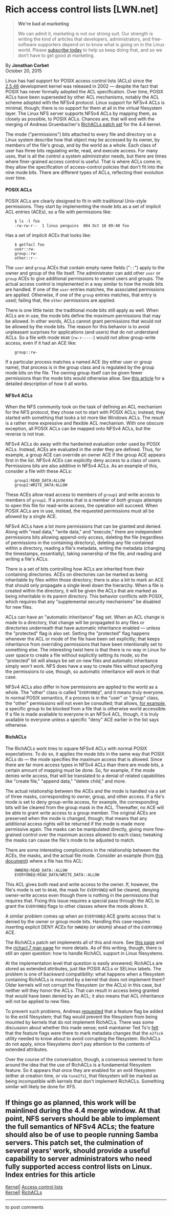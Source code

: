 # Rich access control lists [LWN.net]

> **We're bad at marketing**
> 
> We can admit it, marketing is not our strong suit. Our strength is writing the kind of articles that developers, administrators, and free-software supporters depend on to know what is going on in the Linux world. Please [subscribe today](/Promo/nsn-bad/subscribe) to help us keep doing that, and so we don’t have to get good at marketing. 

By **Jonathan Corbet**  
October 20, 2015 

Linux has had support for POSIX access control lists (ACLs) since the [2.5.46](/Articles/14568/) development kernel was released in 2002 — despite the fact that POSIX has never formally adopted the ACL specification. Over time, POSIX ACLs have been superseded by other ACL mechanisms, notably the ACL scheme adopted with the NFSv4 protocol. Linux support for NFSv4 ACLs is minimal, though; there is no support for them at all in the virtual filesystem layer. The Linux NFS server supports NFSv4 ACLs by mapping them, as closely as possible, to POSIX ACLs. Chances are, that will end with the merging of Andreas Gruenbacher's [RichACLs patch set](/Articles/661078/) for the 4.4 kernel. 

The mode ("permissions") bits attached to every file and directory on a Linux system describe how that object may be accessed by its owner, by members of the file's group, and by the world as a whole. Each class of user has three bits regulating write, read, and execute access. For many uses, that is all the control a system administrator needs, but there are times where finer-grained access control is useful. That is where ACLs come in; they allow the specification of access-control policies that don't fit into the nine mode bits. There are different types of ACLs, reflecting their evolution over time. 

#### POSIX ACLs

POSIX ACLs are clearly designed to fit in with traditional Unix-style permissions. They start by implementing the mode bits as a set of implicit ACL entries (ACEs), so a file with permissions like: 
    
    
        $ ls -l foo
        -rw-rw-r--  1 linus penguins  804 Oct 18 09:40 foo
    

Has a set of implicit ACEs that looks like: 
    
    
        $ getfacl foo
        user::rw-
        group::rw-
        other::r--
    

The `user` and `group` ACEs that contain empty name fields ("`::`") apply to the owner and group of the file itself. The administrator can add other `user` or `group` ACEs to give additional permissions to named users and groups. The actual access control is implemented in a way similar to how the mode bits are handled. If one of the `user` entries matches, the associated permissions are applied. Otherwise, if one of the `group` entries matches, that entry is used; failing that, the `other` permissions are applied. 

There is one little twist: the traditional mode bits still apply as well. When ACLs are in use, the mode bits define the _maximum_ permissions that may be allowed. In other words, ACLs cannot grant permissions that would not be allowed by the mode bits. The reason for this behavior is to avoid unpleasant surprises for applications (and users) that do not understand ACLs. So a file with mode `0640` (`rw-r-----`) would _not_ allow group-write access, even if it had an ACE like: 
    
    
        group::rw-
    

If a particular process matches a named ACE (by either user or group name), that process is in the group class and is regulated by the group mode bits on the file. The owning group itself can be given fewer permissions than the mode bits would otherwise allow. See [this article](http://users.suse.com/~agruen/acl/linux-acls/online/) for a detailed description of how it all works. 

#### NFSv4 ACLs

When the NFS community took on the task of defining an ACL mechanism for the NFS protocol, they chose not to start with POSIX ACLs; instead, they started with something that looks a lot more like Windows ACLs. The result is a rather more expressive and flexible ACL mechanism. With one obscure exception, all POSIX ACLs can be mapped onto NFSv4 ACLs, but the reverse is not true. 

NFSv4 ACLs do away with the hardwired evaluation order used by POSIX ACLs. Instead, ACEs are evaluated in the order they are defined. Thus, for example, a group ACE can override an owner ACE if the group ACE appears first in the list. NFSv4 ACEs can explicitly deny access to a class of users. Permissions bits are also additive in NFSv4 ACLs. As an example of this, consider a file with these ACLs: 
    
    
        group1:READ_DATA:ALLOW
        group2:WRITE_DATA:ALLOW
    

These ACEs allow read access to members of `group1` and write access to members of `group2`. If a process that is a member of _both_ groups attempts to open this file for read-write access, the operation will succeed. When POSIX ACLs are in use, instead, the requested permissions must all be allowed by a single ACE. 

NFSv4 ACLs have a lot more permissions that can be granted and denied. Along with "read data," "write data," and "execute," there are independent permissions bits allowing append-only access, deleting the file (regardless of permissions in the containing directory), deleting any file contained within a directory, reading a file's metadata, writing the metadata (changing the timestamps, essentially), taking ownership of the file, and reading and writing a file's ACLs. 

There is a set of bits controlling how ACLs are inherited from their containing directories. ACEs on directories can be marked as being inheritable by files within those directory; there is also a bit to mark an ACE that should only propagate a single level down the hierarchy. When a file is created within the directory, it will be given the ACLs that are marked as being inheritable in its parent directory. This behavior conflicts with POSIX, which requires that any "supplemental security mechanisms" be disabled for new files. 

ACLs can have an "automatic inheritance" flag set. When an ACL change is made to a directory, that change will be propagated to any files or directories underneath that have automatic inheritance enabled — unless the "protected" flag is also set. Setting the "protected" flag happens whenever the ACL or mode of the file have been set explicitly; that keeps inheritance from overriding permissions that have been intentionally set to something else. The interesting twist here is that there is no way in Linux for user space to create a file without explicitly setting its mode, so the "protected" bit will always be set on new files and automatic inheritance simply won't work. NFS does have a way to create files without specifying the permissions to use, though, so automatic inheritance will work in that case. 

NFSv4 ACLs also differ in how permissions are applied to the world as a whole. The "other" class is called "`EVERYONE@`", and it means truly everyone. In normal POSIX semantics, if a process is in the "user" or "group" class, the "other" permissions will not even be consulted; that allows, [for example](/Articles/621612/), a specific group to be blocked from a file that is otherwise world accessible. If a file is made available to everyone in an NFSv4 ACL, though, it is truly available to everyone unless a specific "deny" ACE earlier in the list says otherwise. 

#### RichACLs

The RichACLs work tries to square NFSv4 ACLs with normal POSIX expectations. To do so, it applies the mode bits in the same way that POSIX ACLs do — the mode specifies the maximum access that is allowed. Since there are far more access types in NFSv4 ACLs than there are mode bits, a certain amount of mapping must be done. So, for example, if the mode denies write access, that will be translated to a denial of related capabilities like "create file," "append data," "delete child," and more. 

The actual relationship between the ACEs and the mode is handled via a set of three masks, corresponding to owner, group, and other access. If a file's mode is set to deny group-write access, for example, the corresponding bits will be cleared from the group mask in the ACL. Thereafter, no ACE will be able to grant write access to a group member. The original ACEs are preserved when the mode is changed, though; that means that any additional access rights will be returned if the mode is made more permissive again. The masks can be manipulated directly, giving more fine-grained control over the maximum access allowed to each class; tweaking the masks can cause the file's mode to be adjusted to match. 

There are some interesting complications in the relationship between the ACEs, the masks, and the actual file mode. Consider an example (from [this document](http://www.bestbits.at/richacl/draft-gruenbacher-nfsv4-acls-in-posix-00.html)) where a file has this ACL: 
    
    
        OWNER@:READ_DATA::ALLOW
        EVERYONE@:READ_DATA/WRITE_DATA::ALLOW
    

This ACL gives both read and write access to the owner. If, however, the file's mode is set to `0640`, the mask for `EVERYONE@` will be cleared, denying owner-write access even though there is nothing in the permissions that requires that. Fixing this issue requires a special pass through the ACL to grant the `EVERYONE@` flags to other classes where the mode allows it. 

A similar problem comes up when an `EVERYONE@` ACE grants access that is denied by the owner or group mode bits. Handling this case requires inserting explicit DENY ACEs for `OWNER@` (or `GROUP@`) ahead of the `EVERYONE@` ACE. 

The RichACLs patch set implements all of this and more. See [this page](http://www.bestbits.at/richacl/) and the [richacl.7 man page](http://www.bestbits.at/richacl/man/richacl.7.txt) for more details. As of this writing, though, there is still an open question: how to handle RichACL support in Linux filesystems. 

At the implementation level that question is easily answered; RichACLs are stored as extended attributes, just like POSIX ACLs or SELinux labels. The problem is one of backward compatibility: what happens when a filesystem containing RichACLs is mounted by a kernel that does not implement them? Older kernels will not corrupt the filesystem (or the ACLs) in this case, but neither will they honor the ACLs. That can result in access being granted that would have been denied by an ACL; it also means that ACL inheritance will not be applied to new files. 

To prevent such problems, Andreas [requested](/Articles/661364/) that a feature flag be added to the ext4 filesystem; that flag would prevent the filesystem from being mounted by kernels that do not implement RichACLs. There was some discussion about whether this made sense; ext4 maintainer Ted Ts'o [felt](/Articles/661365/) that the feature flags were there to mark metadata changes that the `e2fsck` utility needed to know about to avoid corrupting the filesystem. RichACLs do not apply, since filesystems don't pay attention to the contents of extended attributes. 

Over the course of the conversation, though, a consensus seemed to form around the idea that the use of RichACLs is a fundamental filesystem feature. So it appears that once they are enabled for an ext4 filesystem (either at creation time, or via `tune2fs`), that filesystem will be marked as being incompatible with kernels that don't implement RichACLs. Something similar will likely be done for XFS. 

If things go as planned, this work will be mainlined during the 4.4 merge window. At that point, NFS servers should be able to implement the full semantics of NFSv4 ACLs; the feature should also be of use to people running Samba servers. This patch set, the culmination of several years' work, should provide a useful capability to server administrators who need fully supported access control lists on Linux.  
Index entries for this article  
---  
[Kernel](/Kernel/Index)| [Access control lists](/Kernel/Index#Access_control_lists)  
[Kernel](/Kernel/Index)| [RichACLs](/Kernel/Index#RichACLs)  
  


* * *

to post comments 
